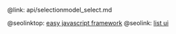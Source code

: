 @link: api/selectionmodel_select.md

@seolinktop: [easy javascript framework](https://webix.com)
@seolink: [list ui](https://webix.com/widget/list/)